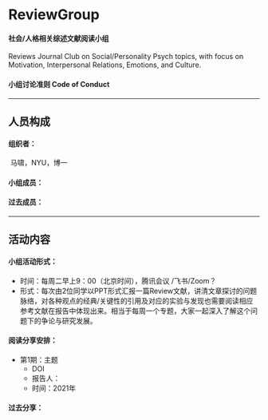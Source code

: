 # ReviewGroup
#### 社会/人格相关综述文献阅读小组

Reviews Journal Club on Social/Personality Psych topics, with focus on Motivation, Interpersonal Relations, Emotions, and Culture.



#### 小组讨论准则 Code of Conduct





---

## 人员构成

#### 组织者：

​		马啸，NYU，博一

#### 小组成员：

#### 过去成员：

---



## 活动内容

#### 小组活动形式：

- 时间：每周二早上9：00（北京时间），腾讯会议 /飞书/Zoom？
- 形式：每次由2位同学以PPT形式汇报一篇Review文献，讲清文章探讨的问题脉络，对各种观点的经典/关键性的引用及对应的实验与发现也需要阅读相应参考文献在报告中体现出来。相当于每周一个专题，大家一起深入了解这个问题下的争论与研究发展。



#### 阅读分享安排：

- 第1期：主题 
  - DOI
  - 报告人：
  - 时间：2021年



#### 过去分享：





